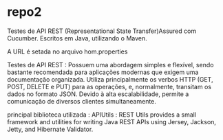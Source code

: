 # repo2

Testes de API REST (Representational State Transfer)Assured com Cucumber. Escritos em Java, utilizando o Maven.

A URL é setada no arquivo hom.properties

Testes de API REST : Possuem uma abordagem simples e flexível, sendo bastante recomendada para aplicações modernas que exigem uma documentação organizada. Utiliza principalmente os verbos HTTP (GET, POST, DELETE e PUT) para as operações, e, normalmente, transitam os dados no formato JSON. Devido à alta escalabilidade, permite a comunicação de diversos clientes simultaneamente.

principal biblioteca utilizada : APIUtils  : REST Utils provides a small framework and utilities for writing Java REST APIs using Jersey, Jackson, Jetty, and Hibernate Validator.
 
